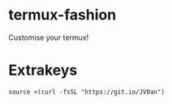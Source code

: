 # termux-fashion
Customise your termux!
# Extrakeys
```source <(curl -fsSL "https://git.io/JV0an")```
